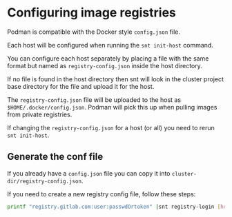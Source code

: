 # Configuring image registries

Podman is compatible with the Docker style `config.json` file.

Each host will be configured when running the `snt init-host` command.

You can configure each host separately by placing a file with the same format but named as `registry-config.json` inside the host directory.

If no file is found in the host directory then snt will look in the cluster project base directory for the file and upload it for the host.

The `registry-config.json` file will be uploaded to the host as `$HOME/.docker/config.json`. Podman will pick this up when pulling images from private registries.

If changing the `registry-config.json` for a host (or all) you need to rerun `snt init-host`.

## Generate the conf file
If you already have a `config.json` file you can copy it into `cluster-dir/registry-config.json`.

If you need to create a new registry config file, follow these steps:  
```sh
printf "registry.gitlab.com:user:passwdOrtoken" |snt registry-login [host]
```
